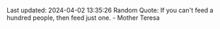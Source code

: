 Last updated: 2024-04-02 13:35:26
Random Quote: If you can't feed a hundred people, then feed just one. - Mother Teresa